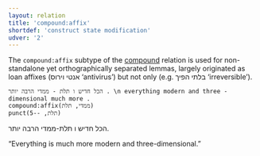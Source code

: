 ```yaml
---
layout: relation
title: 'compound:affix'
shortdef: 'construct state modification'
udver: '2'
---
```


The `compound:affix` subtype of the [compound]() relation is used for non-standalone yet
orthographically separated lemmas, largely originated as loan affixes (אנטי וירוס ‘antivirus’)
but not only (e.g. בלתי הפיך ‘irreversible’).

~~~ sdparse
הכל חדיש ו תלת - ממדי הרבה יותר . \n everything modern and three - dimensional much more .
compound:affix(ממדי, תלת)
punct(תלת, --5)
~~~

הכל חדיש ו תלת-ממדי הרבה יותר.

“Everything is much more modern and three-dimensional.”
<!-- Interlanguage links updated So kvě 14 19:03:15 CEST 2022 -->
